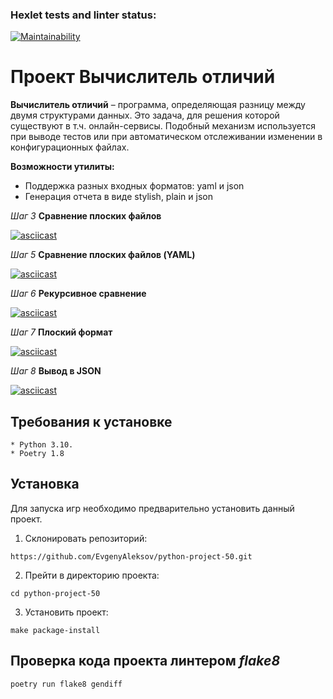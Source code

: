 ### Hexlet tests and linter status:

[![Maintainability](https://api.codeclimate.com/v1/badges/6eb28c78122007ed6431/maintainability)](https://codeclimate.com/github/round-cube/python-project-500/maintainability)


# Проект Вычислитель отличий

**Вычислитель отличий** – программа, определяющая разницу между двумя структурами данных.
Это задача, для решения которой существуют в т.ч. онлайн-сервисы.
Подобный механизм используется при выводе тестов или при автоматическом отслеживании изменении в конфигурационных файлах.

**Возможности утилиты:**
+ Поддержка разных входных форматов: yaml и json
+ Генерация отчета в виде stylish, plain и json


_Шаг 3_
**Сравнение плоских файлов**

[![asciicast](https://asciinema.org/a/6xBWfg1A2rkpCiAbZlE25obe8.svg)](https://asciinema.org/a/6xBWfg1A2rkpCiAbZlE25obe8)


_Шаг 5_
**Сравнение плоских файлов (YAML)**

[![asciicast](https://asciinema.org/a/uU51qzr8ekHip6QPfprbj3Yxw.svg)](https://asciinema.org/a/uU51qzr8ekHip6QPfprbj3Yxw)


_Шаг 6_
**Рекурсивное сравнение**

[![asciicast](https://asciinema.org/a/aNBaJjPR2MDK31zitVYRXT1YN.svg)](https://asciinema.org/a/aNBaJjPR2MDK31zitVYRXT1YN)


_Шаг 7_
**Плоский формат**

[![asciicast](https://asciinema.org/a/O7zdKZJuhpu29kfMklPHxWnqW.svg)](https://asciinema.org/a/O7zdKZJuhpu29kfMklPHxWnqW)


_Шаг 8_
**Вывод в JSON**

[![asciicast](https://asciinema.org/a/snV9puiOyRPkTkJXNz4zKCBiP.svg)](https://asciinema.org/a/snV9puiOyRPkTkJXNz4zKCBiP)


## Требования к установке
```
* Python 3.10.
* Poetry 1.8
```

## Установка
Для запуска игр необходимо предварительно установить данный проект.

1. Склонировать репозиторий:
```
https://github.com/EvgenyAleksov/python-project-50.git
```

2. Прейти в директорию проекта:
```
cd python-project-50
```

3. Установить проект:
```
make package-install
````


## Проверка кода проекта линтером _flake8_
```
poetry run flake8 gendiff
```
